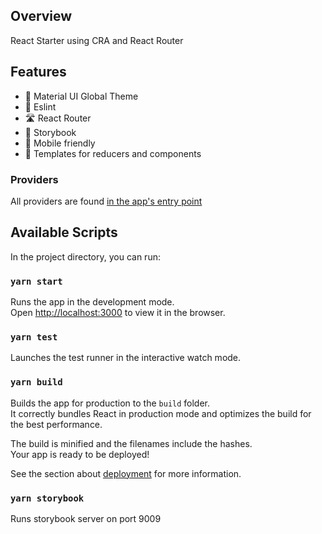 ## Overview

React Starter using CRA and React Router

## Features

- 🎨 Material UI Global Theme
- 📰 Eslint
- 🛣 React Router
- 🎨 Storybook
- 📱 Mobile friendly
- 🚀 Templates for reducers and components

### Providers

All providers are found [in the app's entry point](src/Modules/components/App/index.jsx)

## Available Scripts

In the project directory, you can run:

### `yarn start`

Runs the app in the development mode.<br />
Open [http://localhost:3000](http://localhost:3000) to view it in the browser.

### `yarn test`

Launches the test runner in the interactive watch mode.<br />

### `yarn build`

Builds the app for production to the `build` folder.<br />
It correctly bundles React in production mode and optimizes the build for the best performance.

The build is minified and the filenames include the hashes.<br />
Your app is ready to be deployed!

See the section about [deployment](https://facebook.github.io/create-react-app/docs/deployment) for more information.

### `yarn storybook`

Runs storybook server on port 9009

